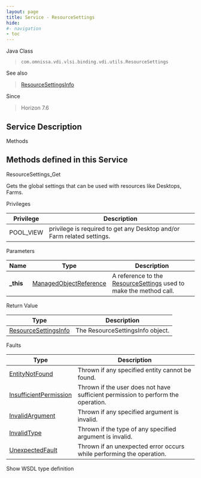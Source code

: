 ```yaml
---
layout: page
title: Service - ResourceSettings
hide:
#- navigation
- toc
---
```








Java Class
> `com.omnissa.vdi.vlsi.binding.vdi.utils.ResourceSettings`

See also
> [ResourceSettingsInfo](vdi.utils.ResourceSettings.ResourceSettingsInfo.md)

Since
> Horizon 7.6





## Service Description

Methods

Methods defined in this Service
---
ResourceSettings_Get




Gets the global settings that can be used with resources like Desktops, Farms.

Privileges

Privilege |  Description
---|---
POOL_VIEW|  privilege is required to get any Desktop and/or Farm related settings.



Parameters

Name| Type| Description
---|---|---
**_this**| [ManagedObjectReference](vmodl.ManagedObjectReference.md)|  A reference to the [ResourceSettings](vdi.utils.ResourceSettings.md) used to make the method call.



Return Value

Type |  Description
---|---
[ResourceSettingsInfo](vdi.utils.ResourceSettings.ResourceSettingsInfo.md)| The ResourceSettingsInfo object.



Faults

Type |  Description
---|---
[EntityNotFound](vdi.fault.EntityNotFound.md)| Thrown if any specified entity cannot be found.
[InsufficientPermission](vdi.fault.InsufficientPermission.md)| Thrown if the user does not have sufficient permission to perform the operation.
[InvalidArgument](vdi.fault.InvalidArgument.md)| Thrown if any specified argument is invalid.
[InvalidType](vdi.fault.InvalidType.md)| Thrown if the type of any specified argument is invalid.
[UnexpectedFault](vdi.fault.UnexpectedFault.md)| Thrown if an unexpected error occurs while performing the operation.

Show WSDL type definition












 
